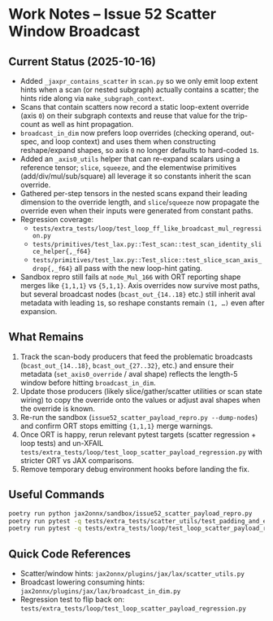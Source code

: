 # Work Notes – Issue 52 Scatter Window Broadcast 

## Current Status (2025-10-16)

- Added `_jaxpr_contains_scatter` in `scan.py` so we only emit loop extent hints when a scan (or nested subgraph) actually contains a scatter; the hints ride along via `make_subgraph_context`.
- Scans that contain scatters now record a static loop-extent override (axis `0`) on their subgraph contexts and reuse that value for the trip-count as well as hint propagation.
- `broadcast_in_dim` now prefers loop overrides (checking operand, out-spec, and loop context) and uses them when constructing reshape/expand shapes, so axis `0` no longer defaults to hard-coded `1`s.
- Added an `_axis0_utils` helper that can re-expand scalars using a reference tensor; `slice`, `squeeze`, and the elementwise primitives (add/div/mul/sub/square) all leverage it so constants inherit the scan override.
- Gathered per-step tensors in the nested scans expand their leading dimension to the override length, and `slice`/`squeeze` now propagate the override even when their inputs were generated from constant paths.
- Regression coverage:
  - `tests/extra_tests/loop/test_loop_ff_like_broadcast_mul_regression.py`
  - `tests/primitives/test_lax.py::Test_scan::test_scan_identity_slice_helper{,_f64}`
  - `tests/primitives/test_lax.py::Test_slice::test_slice_scan_axis_drop{,_f64}`
  all pass with the new loop-hint gating.
- Sandbox repro still fails at `node_Mul_166` with ORT reporting shape merges like `{1,1,1}` vs `{5,1,1}`. Axis overrides now survive most paths, but several broadcast nodes (`bcast_out_{14..18}` etc.) still inherit aval metadata with leading `1`s, so reshape constants remain `(1, …)` even after expansion.

## What Remains

1. Track the scan-body producers that feed the problematic broadcasts (`bcast_out_{14..18}`, `bcast_out_{27..32}`, etc.) and ensure their metadata (`set_axis0_override` / aval shape) reflects the length-5 window before hitting `broadcast_in_dim`.
2. Update those producers (likely slice/gather/scatter utilities or scan state wiring) to copy the override onto the values or adjust aval shapes when the override is known.
3. Re-run the sandbox (`issue52_scatter_payload_repro.py --dump-nodes`) and confirm ORT stops emitting `{1,1,1}` merge warnings.
4. Once ORT is happy, rerun relevant pytest targets (scatter regression + loop tests) and un-XFAIL `tests/extra_tests/loop/test_loop_scatter_payload_regression.py` with stricter ORT vs JAX comparisons.
5. Remove temporary debug environment hooks before landing the fix.

## Useful Commands

```bash
poetry run python jax2onnx/sandbox/issue52_scatter_payload_repro.py
poetry run pytest -q tests/extra_tests/scatter_utils/test_padding_and_expected_shape.py
poetry run pytest -q tests/extra_tests/loop/test_loop_scatter_payload_regression.py
```

## Quick Code References

- Scatter/window hints: `jax2onnx/plugins/jax/lax/scatter_utils.py`
- Broadcast lowering consuming hints: `jax2onnx/plugins/jax/lax/broadcast_in_dim.py`
- Regression test to flip back on: `tests/extra_tests/loop/test_loop_scatter_payload_regression.py`

